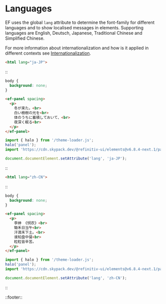 <!--
type: page
title: Languages
description: Languages for localization packages
location: ./start/languages
layout: default
-->

# Languages

EF uses the global `lang` attribute to determine the font-family for different languages and to show localised messages in elements. Supporting languages are English, Deutsch, Japanese, Traditional Chinese and Simplified Chinese.

For more information about internationalization and how is it applied in different contexts see [Internationalization](/intl/internationalization).

```html
<html lang="ja-JP">
```

::
```css
body {
  background: none;
}
```
```html
<ef-panel spacing>
  <p>
    冬が来た。<br>
    白い樹樹の光を<br>
    体のうちに蓄積しておいて、<br>
    夜深く眠る<br>
  </p>
</ef-panel>
```
```javascript
import { halo } from '/theme-loader.js';
halo('panel');
import 'https://cdn.skypack.dev/@refinitiv-ui/elements@v6.8.4-next.1/panel?min';

document.documentElement.setAttribute('lang', 'ja-JP');
```
::

```html
<html lang="zh-CN">
```

::
```css
body {
  background: none;
}
```
```html
<ef-panel spacing>
  <p>
    李绅 《悯农》<br>
    锄禾日当午<br>
    汗滴禾下土。<br>
    谁知盘中餐<br>
    粒粒皆辛苦。
  </p>
</ef-panel>
```
```javascript
import { halo } from '/theme-loader.js';
halo('panel');
import 'https://cdn.skypack.dev/@refinitiv-ui/elements@v6.8.4-next.1/panel?min';

document.documentElement.setAttribute('lang', 'zh-CN');
```
::

::footer::
